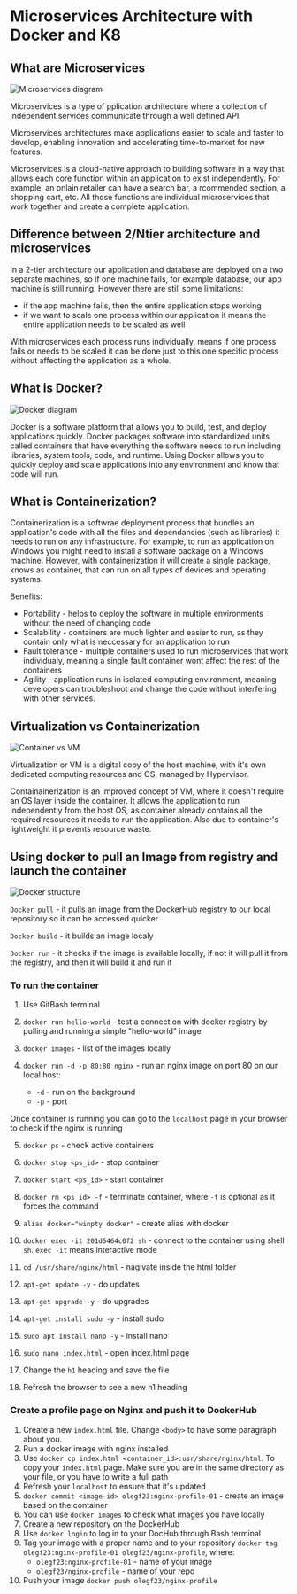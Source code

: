 # Microservices Architecture with Docker and K8

## What are Microservices

![Microservices diagram](resources/microservices_diagram.JPG)

Microservices is a type of pplication architecture where a collection of independent services communicate through a well defined API.

Microservices architectures make applications easier to scale and faster to develop, enabling innovation and accelerating time-to-market for new features.

Microservices is a cloud-native approach to building software in a way that allows each core function within an application to exist independently. For example, an onlain retailer can have a search bar, a rcommended section, a shopping cart, etc. All those functions are individual microservices that work together and create a complete application.

## Difference between 2/Ntier architecture and microservices 

In a 2-tier architecture our application and database are deployed on a two separate machines, so if one machine fails, for example database, our app machine is still running. However there are still some limitations: 

* if the app machine fails, then the entire application stops working
* if we want to scale one process within our application it means the entire application needs to be scaled as well

With microservices each process runs individually, means if one process fails or needs to be scaled it can be done just to this one specific process without affecting the application as a whole.

## What is Docker?

![Docker diagram](resources/docker_diagram.JPG)

Docker is a software platform that allows you to build, test, and deploy applications quickly. Docker packages software into standardized units called containers that have everything the software needs to run including libraries, system tools, code, and runtime. Using Docker allows you to quickly deploy and scale applications into any environment and know that code will run.

## What is Containerization?

Containerization is a softwrae deployment process that bundles an application's code with all the files and dependancies (such as libraries) it needs to run on any infrastructure. For example, to run an application on Windows you might need to install a software package on a Windows machine. However, with containerization it will create a single package, knows as container, that can run on all types of devices and operating systems.

Benefits:

* Portability - helps to deploy the software in multiple environments without the need of changing code
* Scalability - containers are much lighter and easier to run, as they contain only what is neccessary for an application to run
* Fault tolerance - multiple containers used to run microservices that work individualy, meaning a single fault container wont affect the rest of the containers
* Agility - application runs in isolated computing environment, meaning developers can troubleshoot and change the code without interfering with other services.

## Virtualization vs Containerization

![Container vs VM](resources/container_vs_vm.JPG)

Virtualization or VM is a digital copy of the host machine, with it's own dedicated computing resources and OS, managed by Hypervisor. 

Containainerization is an improved concept of VM, where it doesn't require an OS layer inside the container. It allows the application to run independently from the host OS, as container already contains all the required resources it needs to run the application. Also due to container's lightweight it prevents resource waste.



## Using docker to pull an Image from registry and launch the container

![Docker structure](resources/docker_structure.JPG)

`Docker pull` - it pulls an image from the DockerHub registry to our local repository so it can be accessed quicker

`Docker build` - it builds an image localy

`Docker run` - it checks if the image is available locally, if not it will pull it from the registry, and then it will build it and run it


### To run the container
1. Use GitBash terminal
2. `docker run hello-world` -  test a connection with docker registry by pulling and running a simple "hello-world" image

3. `docker images` - list of the images locally

4. `docker run -d -p 80:80 nginx` - run an nginx image on port 80 on our local host:
    * `-d` - run on the background
    * `-p` - port

Once container is running you can go to the `localhost` page in your browser to check if the nginx is running

5. `docker ps` - check active containers

6. `docker stop <ps_id>` - stop container

7. `docker start <ps_id>` - start container

8. `docker rm <ps_id> -f` - terminate container, where `-f` is optional as it forces the command

9. `alias docker="winpty docker"` - create alias with docker

10. `docker exec -it 201d5464c0f2 sh` - connect to the container using shell `sh`. `exec -it` means interactive mode

11. `cd /usr/share/nginx/html` - nagivate inside the html folder

12. `apt-get update -y` - do updates
13. `apt-get upgrade -y` - do upgrades
14. `apt-get install sudo -y` - install sudo
15. `sudo apt install nano -y` - install nano
16. `sudo nano index.html` - open index.html page
17. Change the `h1` heading and save the file
18. Refresh the browser to see a new h1 heading


### Create a profile page on Nginx and push it to DockerHub

1. Create a new `index.html` file. Change `<body>` to have some paragraph about you.
2. Run a docker image with nginx installed
3. Use `docker cp index.html <container_id>:usr/share/nginx/html`. To copy your `index.html` page. Make sure you are in the same directory as your file, or you have to write a full path
4. Refresh your `localhost` to ensure that it's updated
5. `docker commit <image-id> olegf23:nginx-profile-01` - create an image based on the container
6.  You can use `docker images` to check what images you have locally
7. Create a new repository on the DockerHub
8. Use `docker login` to log in to your DocHub through Bash terminal
9. Tag your image with a proper name and to your repository `docker tag olegf23:nginx-profile-01 olegf23/nginx-profile`, where:
    * `olegf23:nginx-profile-01` - name of your image
    * `olegf23/nginx-profile` - name of your repo
10. Push your image `docker push olegf23/nginx-profile`

